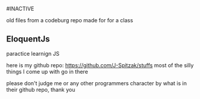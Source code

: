 #INACTIVE

old files from a codeburg repo made for for a class

## EloquentJs

paractice learnign JS

here is my github repo: https://github.com/J-Spitzak/stuffs
most of the silly things I come up with go in there

please don't judge me or any other programmers character by what is in their 
github repo, thank you

